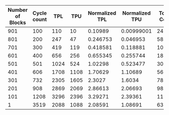 | Number of Blocks | Cycle count | TPL | TPU | Normalized TPL | Normalized TPU | Total Cost | Normalized Total Cost |
| - | - | - | - | - | - | - | - |
901 |100 | 110 | 10 | 0.10989 | 0.00999001 | 240 | 0.23976 |
801 |200 | 247 | 47 | 0.246753 | 0.046953 | 588 | 0.587413 |
701 |300 | 419 | 119 | 0.418581 | 0.118881 | 1076 | 1.07493 |
601 |400 | 656 | 256 | 0.655345 | 0.255744 | 1824 | 1.82218 |
501 |501 | 1024 | 524 | 1.02298 | 0.523477 | 3096 | 3.09291 |
401 |606 | 1708 | 1108 | 1.70629 | 1.10689 | 5632 | 5.62637 |
301 |732 | 2305 | 1605 | 2.3027 | 1.6034 | 7820 | 7.81219 |
201 |908 | 2869 | 2069 | 2.86613 | 2.06693 | 9876 | 9.86613 |
101 |1208 | 3296 | 2396 | 3.29271 | 2.39361 | 11384 | 11.3726 |
1   |3519 | 2088 | 1088 | 2.08591 | 1.08691 | 6352 | 6.34565 |